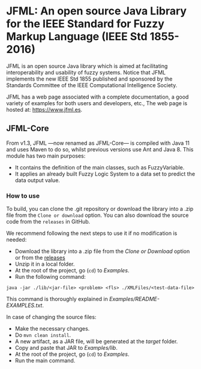 # JFML: An open source Java Library for the IEEE Standard for Fuzzy Markup Language (IEEE Std 1855-2016)

JFML is an open source Java library which is aimed at facilitating interoperability and usability of fuzzy systems. 
Notice that JFML implements the new IEEE Std 1855 published and sponsored by the Standards Committee of the IEEE Computational Intelligence Society.

JFML has a web page associated with a complete documentation, a good variety of examples for both users and developers, etc., The web page is hosted at:
https://www.jfml.es.

## JFML-Core

From v1.3, JFML —now renamed as JFML-Core— is compiled with Java 11 and uses Maven to do so, whilst previous versions use Ant and Java 8. This module has two main purposes:
- It contains the definition of the main classes, such as FuzzyVariable.
- It applies an already built Fuzzy Logic System to a data set to predict the data output value.

### How to use

To build, you can clone the .git repository or download the library into a .zip file from the `Clone or download` option. You can also download the source code from the `releases` in GitHub.

We recommend following the next steps to use it if no modification is needed:
- Download the library into a .zip file from the _Clone or Download_ option or from the <a href="https://github.com/sotillo19/JFML/releases">releases</a>
- Unzip it in a local folder.
- At the root of the project, go (`cd`) to _Examples_.
- Run the following command:
```
java -jar ./lib/<jar-file> <problem> <fls> ./XMLFiles/<test-data-file>
```
This command is thoroughly explained in _Examples/README-EXAMPLES.txt_.

In case of changing the source files:
- Make the necessary changes.
- Do `mvn clean install`.
- A new artifact, as a JAR file, will be generated at the _target_ folder.
- Copy and paste that JAR to _Examples/lib_.
- At the root of the project, go (`cd`) to _Examples_.
- Run the main command.
